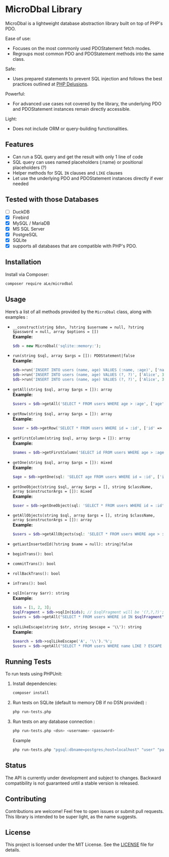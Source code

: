 # MicroDbal Library

MicroDbal is a lightweight database abstraction library built on top of PHP's PDO.

Ease of use:
- Focuses on the most commonly used PDOStatement fetch modes.
- Regroups most common PDO and PDOStatement methods into the same class.

Safe:
- Uses prepared statements to prevent SQL injection and follows the best practices outlined at [PHP Delusions](https://phpdelusions.net/pdo).

Powerful:
- For advanced use cases not covered by the library, the underlying PDO and PDOStatement instances remain directly accessible.

Light:
- Does not include ORM or query-building functionalities.


## Features
- Can run a SQL query and get the result with only 1 line of code
- SQL query can uses named placeholders (:name) or positional placeholders (?)
- Helper methods for SQL `IN` clauses and `LIKE` clauses
- Let use the underlying PDO and PDOStatement instances directly if ever needed

## Tested with those Databases
- [ ] DuckDB
- [x] Firebird
- [x] MySQL / MariaDB
- [x] MS SQL Server
- [x] PostgreSQL
- [x] SQLite
- [x] supports all databases that are compatible with PHP's PDO.

## Installation
Install via Composer:
```bash
composer require aLe/microdbal
```

## Usage
Here’s a list of all methods provided by the `MicroDbal` class, along with examples :

- `__construct(string $dsn, ?string $username = null, ?string $password = null, array $options = [])`  
  **Example:**
  ```php
  $db = new MicroDbal('sqlite::memory:');
  ```

- `run(string $sql, array $args = []): PDOStatement|false`  
  **Example:**
  ```php
  $db->run('INSERT INTO users (name, age) VALUES (:name, :age)', ['name' => 'Alice', 'age' => 30]); // with named placeholders
  $db->run('INSERT INTO users (name, age) VALUES (?, ?)', ['Alice', 30]); // same query with positional placeholders
  $db->run('INSERT INTO users (name, age) VALUES (?, ?)', ['Alice', 30], $rowCount); // pass a 3rd argument to get affected rows
  ```

- `getAll(string $sql, array $args = []): array`  
  **Example:**
  ```php
  $users = $db->getAll('SELECT * FROM users WHERE age > :age', ['age' => 18]);
  ```

- `getRow(string $sql, array $args = []): array`  
  **Example:**
  ```php
  $user = $db->getRow('SELECT * FROM users WHERE id = :id', ['id' => 1]);
  ```

- `getFirstColumn(string $sql, array $args = []): array`  
  **Example:**
  ```php
  $names = $db->getFirstColumn('SELECT id FROM users WHERE age > :age', ['age' => 18]);
  ```

- `getOne(string $sql, array $args = []): mixed`  
  **Example:**
  ```php
  $age = $db->getOne(sql: 'SELECT age FROM users WHERE id = :id', ['id' => 1]);
  ```

- `getOneObject(string $sql, array $args = [], string $className, array $constructorArgs = []): mixed`  
  **Example:**
  ```php
  $user = $db->getOneObject(sql: 'SELECT * FROM users WHERE id = :id', User::class, ['id' => 1]);
  ```

- `getAllObjects(string $sql, array $args = [], string $className, array $constructorArgs = []): array`  
  **Example:**
  ```php
  $users = $db->getAllObjects(sql: 'SELECT * FROM users WHERE age > :age', className: User::class, ['age' => 18]);
  ```

- `getLastInsertedId(?string $name = null): string|false`  
- `beginTrans(): bool`  
- `commitTrans(): bool`  
- `rollBackTrans(): bool`  
- `inTrans(): bool`  

- `sqlIn(array $arr): string`  
  **Example:**
  ```php
  $ids = [1, 2, 3];
  $sqlFragment = $db->sqlIn($ids); // $sqlFragment will be '(?,?,?)';
  $users = $db->getAll("SELECT * FROM users WHERE id IN $sqlFragment", $ids);
  ```

- `sqlLikeEscape(string $str, string $escape = '\\'): string`  
  **Example:**
  ```php
  $search = $db->sqlLikeEscape('A', '\\').'%';
  $users = $db->getAll("SELECT * FROM users WHERE name LIKE ? ESCAPE '\\'", [$search]);
  ```


## Running Tests
To run tests using PHPUnit:
1. Install dependencies:
   ```bash
   composer install
   ```

2. Run tests on SQLite (default to memory DB if no DSN provided) :
   ```bash
   php run-tests.php
   ```

3. Run tests on any database connection :
   ```bash
   php run-tests.php <dsn> <username> <password>
   ```

   Example
   ```bash
   php run-tests.php "pgsql:dbname=postgres;host=localhost" "user" "password"
   ```

## Status
The API is currently under development and subject to changes. 
Backward compatibility is not guaranteed until a stable version is released.

## Contributing
Contributions are welcome! Feel free to open issues or submit pull requests.
This library is intended to be super light, as the name suggests.

## License
This project is licensed under the MIT License. See the [LICENSE](LICENSE) file for details.